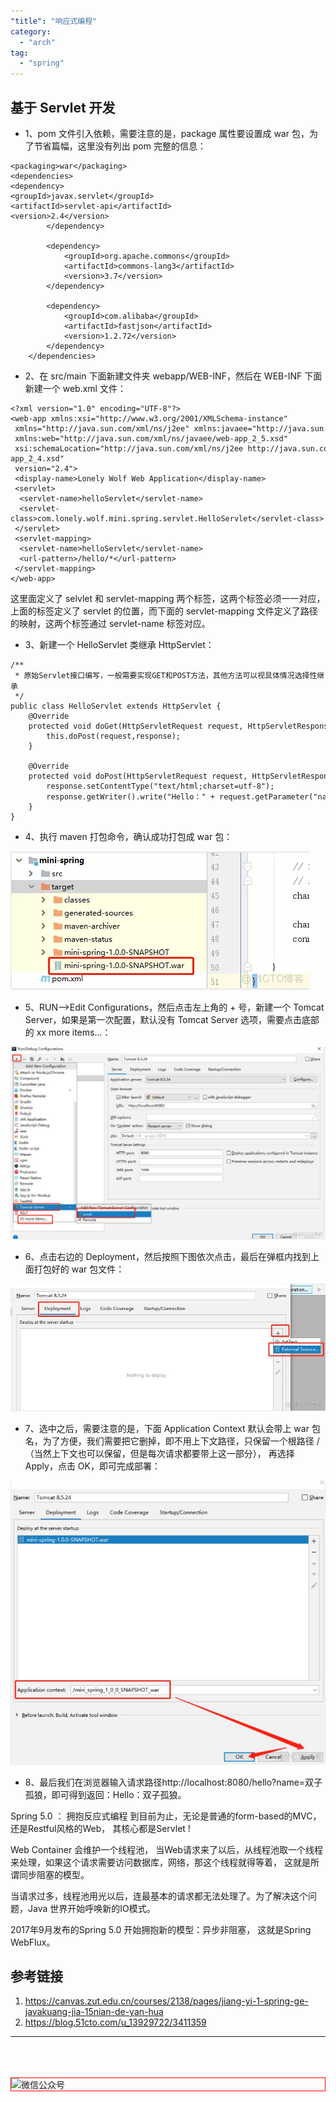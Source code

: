 ```yaml
---
"title": "响应式编程"
category:
  - "arch"
tag:
  - "spring"
---
```



## 基于 Servlet 开发

- 1、pom 文件引入依赖，需要注意的是，package 属性要设置成 war 包，为了节省篇幅，这里没有列出 pom 完整的信息：

```
<packaging>war</packaging> 
<dependencies>
<dependency>
<groupId>javax.servlet</groupId>
<artifactId>servlet-api</artifactId>
<version>2.4</version>
        </dependency>

        <dependency>
            <groupId>org.apache.commons</groupId>
            <artifactId>commons-lang3</artifactId>
            <version>3.7</version>
        </dependency>

        <dependency>
            <groupId>com.alibaba</groupId>
            <artifactId>fastjson</artifactId>
            <version>1.2.72</version>
        </dependency>
    </dependencies>
```
- 2、在 src/main 下面新建文件夹 webapp/WEB-INF，然后在 WEB-INF 下面新建一个 web.xml 文件：

```
<?xml version="1.0" encoding="UTF-8"?>
<web-app xmlns:xsi="http://www.w3.org/2001/XMLSchema-instance"
 xmlns="http://java.sun.com/xml/ns/j2ee" xmlns:javaee="http://java.sun.com/xml/ns/javaee"
 xmlns:web="http://java.sun.com/xml/ns/javaee/web-app_2_5.xsd"
 xsi:schemaLocation="http://java.sun.com/xml/ns/j2ee http://java.sun.com/xml/ns/j2ee/web-app_2_4.xsd"
 version="2.4">
 <display-name>Lonely Wolf Web Application</display-name>
 <servlet>
  <servlet-name>helloServlet</servlet-name>
  <servlet-class>com.lonely.wolf.mini.spring.servlet.HelloServlet</servlet-class>
 </servlet>
 <servlet-mapping>
  <servlet-name>helloServlet</servlet-name>
  <url-pattern>/hello/*</url-pattern>
 </servlet-mapping>
</web-app>
```
这里面定义了 selvlet 和 servlet-mapping 两个标签，这两个标签必须一一对应，上面的标签定义了 servlet 的位置，而下面的 servlet-mapping 文件定义了路径的映射，这两个标签通过 servlet-name 标签对应。

- 3、新建一个 HelloServlet 类继承 HttpServlet：

```
/**
 * 原始Servlet接口编写，一般需要实现GET和POST方法，其他方法可以视具体情况选择性继承
 */
public class HelloServlet extends HttpServlet {
    @Override
    protected void doGet(HttpServletRequest request, HttpServletResponse response) throws ServletException, IOException {
        this.doPost(request,response);
    }

    @Override
    protected void doPost(HttpServletRequest request, HttpServletResponse response) throws ServletException, IOException {
        response.setContentType("text/html;charset=utf-8");
        response.getWriter().write("Hello：" + request.getParameter("name"));
    }
}
```

- 4、执行 maven 打包命令，确认成功打包成 war 包：

![](./images/2023-10-27-12-33-12.png)

- 5、RUN-->Edit Configurations，然后点击左上角的 + 号，新建一个 Tomcat Server，如果是第一次配置，默认没有 Tomcat Server 选项，需要点击底部的 xx more items...：

![](./images/2023-10-27-12-33-30.png)

- 6、点击右边的 Deployment，然后按照下图依次点击，最后在弹框内找到上面打包好的 war 包文件：

![](./images/2023-10-27-12-33-47.png)

- 7、选中之后，需要注意的是，下面 Application Context 默认会带上 war 包名，为了方便，我们需要把它删掉，即不用上下文路径，只保留一个根路径 / （当然上下文也可以保留，但是每次请求都要带上这一部分）， 再选择 Apply，点击 OK，即可完成部署：

![](./images/2023-10-27-12-34-09.png)

- 8、最后我们在浏览器输入请求路径http://localhost:8080/hello?name=双子孤狼，即可得到返回：Hello：双子孤狼。


Spring 5.0 ： 拥抱反应式编程
到目前为止，无论是普通的form-based的MVC，还是Restful风格的Web， 其核心都是Servlet !

Web Container 会维护一个线程池， 当Web请求来了以后，从线程池取一个线程来处理，如果这个请求需要访问数据库，网络，那这个线程就得等着， 这就是所谓同步阻塞的模型。

当请求过多，线程池用光以后，连最基本的请求都无法处理了。为了解决这个问题，Java 世界开始呼唤新的IO模式。

2017年9月发布的Spring 5.0 开始拥抱新的模型：异步非阻塞， 这就是Spring WebFlux。



## 参考链接 



1. https://canvas.zut.edu.cn/courses/2138/pages/jiang-yi-1-spring-ge-javakuang-jia-15nian-de-yan-hua
2. https://blog.51cto.com/u_13929722/3411359


---
<br /><br /><br />
<img style="border:1px red solid; display:block; margin:0 auto;" :src="withBase('/qrcode.jpg')" alt="微信公众号" />
